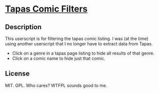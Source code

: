 # [Tapas Comic Filters](https://github.com/Efreak/UserScripts/raw/master/Tapas-Filters/TapasFilters.user.js)

## Description

This userscript is for filtering the tapas comic listing. I was (at the time) using another userscript that I no longer have to extract data from Tapas.

- Click on a genre in a tapas page listing to hide all results of that genre.
- Click on a comic name to hide just that comic.

## License

MIT. GPL. Who cares? WTFPL sounds good to me.
